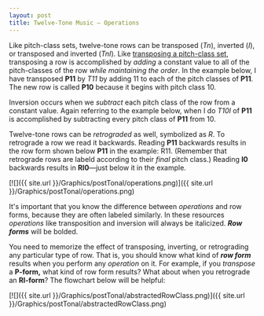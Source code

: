 ```yaml
---
layout: post
title: Twelve-Tone Music — Operations
---
```


Like pitch-class sets, twelve-tone rows can be transposed (*Tn*),  inverted (*I*), or transposed and inverted (*TnI*). Like [transposing a pitch-class set](transposition.html), transposing a row is accomplished by *adding* a constant value to all of the pitch-classes of the row *while maintaining the order*. In the example below, I have transposed **P11** by *T11* by adding 11 to each of the pitch classes of **P11**. The new row is called **P10** because it begins with pitch class 10. 

Inversion occurs when we *subtract* each pitch class of the row from a constant value. Again referring to the example below, when I do *T10I* of **P11** is accomplished by subtracting every pitch class of **P11** from 10.

Twelve-tone rows can be _retrograded_ as well, symbolized as *R*. To retrograde a row we read it backwards. Reading **P11** backwards results in the row form shown below **P11** in the example: R11. (Remember that retrograde rows are labeld according to their *final* pitch class.) Reading **I0** backwards results in **RI0**—just below it in the example.

[![]({{ site.url }}/Graphics/postTonal/operations.png)]({{ site.url }}/Graphics/postTonal/operations.png)

It's important that you know the difference between *operations* and row forms, because they are often labeled similarly. In these resources *operations* like transposition and inversion will always be italicized. ***Row forms*** will be bolded.

You need to memorize the effect of transposing, inverting, or retrograding any particular type of row. That is, you should know what kind of ***row form*** results when you perform any *operation* on it. For example, if you *transpose* a **P-form,** what kind of row form results? What about when you retrograde an **RI-form**? The flowchart below will be helpful:

[![]({{ site.url }}/Graphics/postTonal/abstractedRowClass.png)]({{ site.url }}/Graphics/postTonal/abstractedRowClass.png)

 

